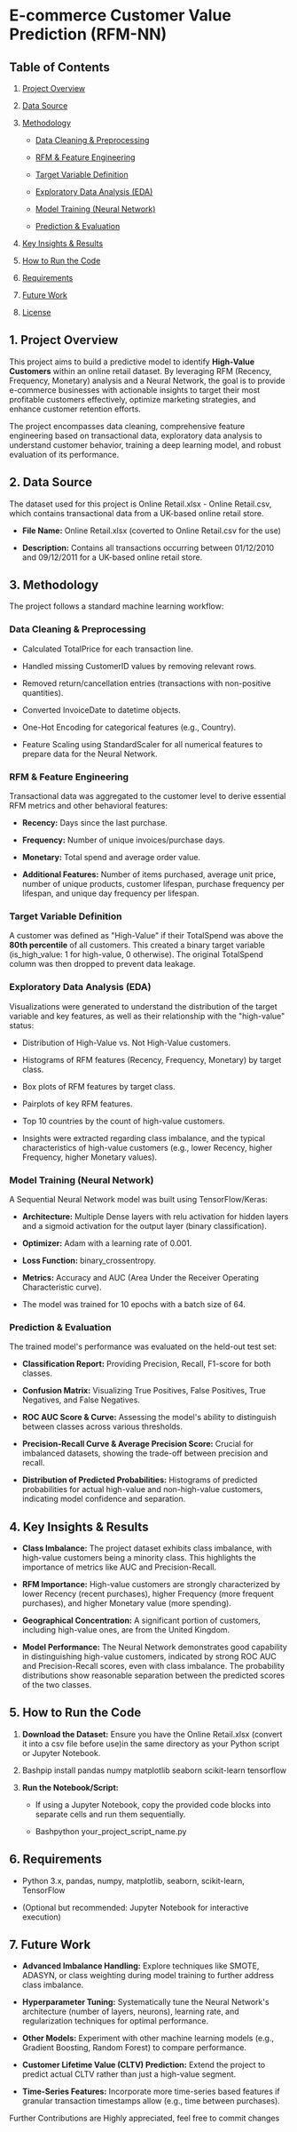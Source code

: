 E-commerce Customer Value Prediction (RFM-NN)
=============================================

Table of Contents
-----------------

1.  [Project Overview](https://www.google.com/search?q=#project-overview)
    
2.  [Data Source](https://www.google.com/search?q=#data-source)
    
3.  [Methodology](https://www.google.com/search?q=#methodology)
    
    *   [Data Cleaning & Preprocessing](https://www.google.com/search?q=#data-cleaning--preprocessing)
        
    *   [RFM & Feature Engineering](https://www.google.com/search?q=#rfm--feature-engineering)
        
    *   [Target Variable Definition](https://www.google.com/search?q=#target-variable-definition)
        
    *   [Exploratory Data Analysis (EDA)](https://www.google.com/search?q=#exploratory-data-analysis-eda)
        
    *   [Model Training (Neural Network)](https://www.google.com/search?q=#model-training-neural-network)
        
    *   [Prediction & Evaluation](https://www.google.com/search?q=#prediction--evaluation)
        
4.  [Key Insights & Results](https://www.google.com/search?q=#key-insights--results)
    
5.  [How to Run the Code](https://www.google.com/search?q=#how-to-run-the-code)
    
6.  [Requirements](https://www.google.com/search?q=#requirements)
    
7.  [Future Work](https://www.google.com/search?q=#future-work)
    
8.  [License](https://www.google.com/search?q=#license)
    

1\. Project Overview
--------------------

This project aims to build a predictive model to identify **High-Value Customers** within an online retail dataset. By leveraging RFM (Recency, Frequency, Monetary) analysis and a Neural Network, the goal is to provide e-commerce businesses with actionable insights to target their most profitable customers effectively, optimize marketing strategies, and enhance customer retention efforts.

The project encompasses data cleaning, comprehensive feature engineering based on transactional data, exploratory data analysis to understand customer behavior, training a deep learning model, and robust evaluation of its performance.

2\. Data Source
---------------

The dataset used for this project is Online Retail.xlsx - Online Retail.csv, which contains transactional data from a UK-based online retail store.

*   **File Name:** Online Retail.xlsx (coverted to Online Retail.csv for the use)
    
*   **Description:** Contains all transactions occurring between 01/12/2010 and 09/12/2011 for a UK-based online retail store.
    

3\. Methodology
---------------

The project follows a standard machine learning workflow:

### Data Cleaning & Preprocessing

*   Calculated TotalPrice for each transaction line.
    
*   Handled missing CustomerID values by removing relevant rows.
    
*   Removed return/cancellation entries (transactions with non-positive quantities).
    
*   Converted InvoiceDate to datetime objects.
    
*   One-Hot Encoding for categorical features (e.g., Country).
    
*   Feature Scaling using StandardScaler for all numerical features to prepare data for the Neural Network.
    

### RFM & Feature Engineering

Transactional data was aggregated to the customer level to derive essential RFM metrics and other behavioral features:

*   **Recency:** Days since the last purchase.
    
*   **Frequency:** Number of unique invoices/purchase days.
    
*   **Monetary:** Total spend and average order value.
    
*   **Additional Features:** Number of items purchased, average unit price, number of unique products, customer lifespan, purchase frequency per lifespan, and unique day frequency per lifespan.
    

### Target Variable Definition

A customer was defined as "High-Value" if their TotalSpend was above the **80th percentile** of all customers. This created a binary target variable (is\_high\_value: 1 for high-value, 0 otherwise). The original TotalSpend column was then dropped to prevent data leakage.

### Exploratory Data Analysis (EDA)

Visualizations were generated to understand the distribution of the target variable and key features, as well as their relationship with the "high-value" status:

*   Distribution of High-Value vs. Not High-Value customers.
    
*   Histograms of RFM features (Recency, Frequency, Monetary) by target class.
    
*   Box plots of RFM features by target class.
    
*   Pairplots of key RFM features.
    
*   Top 10 countries by the count of high-value customers.
    
*   Insights were extracted regarding class imbalance, and the typical characteristics of high-value customers (e.g., lower Recency, higher Frequency, higher Monetary values).
    

### Model Training (Neural Network)

A Sequential Neural Network model was built using TensorFlow/Keras:

*   **Architecture:** Multiple Dense layers with relu activation for hidden layers and a sigmoid activation for the output layer (binary classification).
    
*   **Optimizer:** Adam with a learning rate of 0.001.
    
*   **Loss Function:** binary\_crossentropy.
    
*   **Metrics:** Accuracy and AUC (Area Under the Receiver Operating Characteristic curve).
    
*   The model was trained for 10 epochs with a batch size of 64.
    

### Prediction & Evaluation

The trained model's performance was evaluated on the held-out test set:

*   **Classification Report:** Providing Precision, Recall, F1-score for both classes.
    
*   **Confusion Matrix:** Visualizing True Positives, False Positives, True Negatives, and False Negatives.
    
*   **ROC AUC Score & Curve:** Assessing the model's ability to distinguish between classes across various thresholds.
    
*   **Precision-Recall Curve & Average Precision Score:** Crucial for imbalanced datasets, showing the trade-off between precision and recall.
    
*   **Distribution of Predicted Probabilities:** Histograms of predicted probabilities for actual high-value and non-high-value customers, indicating model confidence and separation.
    

4\. Key Insights & Results
--------------------------

*   **Class Imbalance:** The project dataset exhibits class imbalance, with high-value customers being a minority class. This highlights the importance of metrics like AUC and Precision-Recall.
    
*   **RFM Importance:** High-value customers are strongly characterized by lower Recency (recent purchases), higher Frequency (more frequent purchases), and higher Monetary value (more spending).
    
*   **Geographical Concentration:** A significant portion of customers, including high-value ones, are from the United Kingdom.
    
*   **Model Performance:** The Neural Network demonstrates good capability in distinguishing high-value customers, indicated by strong ROC AUC and Precision-Recall scores, even with class imbalance. The probability distributions show reasonable separation between the predicted scores of the two classes.
    

5\. How to Run the Code
-----------------------

1.  **Download the Dataset:** Ensure you have the Online Retail.xlsx (convert it into a csv file before use)in the same directory as your Python script or Jupyter Notebook.
    
2.  Bashpip install pandas numpy matplotlib seaborn scikit-learn tensorflow
    
3.  **Run the Notebook/Script:**
    
    *   If using a Jupyter Notebook, copy the provided code blocks into separate cells and run them sequentially.
        
    *   Bashpython your\_project\_script\_name.py
        

6\. Requirements
----------------

*   Python 3.x, pandas, numpy, matplotlib, seaborn, scikit-learn, TensorFlow
    
*   (Optional but recommended: Jupyter Notebook for interactive execution)
    

7\. Future Work
---------------

*   **Advanced Imbalance Handling:** Explore techniques like SMOTE, ADASYN, or class weighting during model training to further address class imbalance.
    
*   **Hyperparameter Tuning:** Systematically tune the Neural Network's architecture (number of layers, neurons), learning rate, and regularization techniques for optimal performance.
    
*   **Other Models:** Experiment with other machine learning models (e.g., Gradient Boosting, Random Forest) to compare performance.
    
*   **Customer Lifetime Value (CLTV) Prediction:** Extend the project to predict actual CLTV rather than just a high-value segment.
    
*   **Time-Series Features:** Incorporate more time-series based features if granular transaction timestamps allow (e.g., time between purchases).
    

Further Contributions are Highly appreciated, feel free to commit changes
